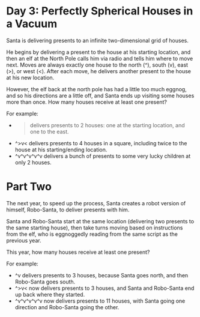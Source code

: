 Day 3: Perfectly Spherical Houses in a Vacuum
=============================================

Santa is delivering presents to an infinite two-dimensional grid of houses.

He begins by delivering a present to the house at his starting location, and
then an elf at the North Pole calls him via radio and tells him where to move
next. Moves are always exactly one house to the north (^), south (v), east (>),
or west (<). After each move, he delivers another present to the house at his
new location.

However, the elf back at the north pole has had a little too much eggnog, and so
his directions are a little off, and Santa ends up visiting some houses more
than once. How many houses receive at least one present?

For example:
- > delivers presents to 2 houses: one at the starting location, and one to the
  east.
- ^>v< delivers presents to 4 houses in a square, including twice to the house
  at his starting/ending location.
- ^v^v^v^v^v delivers a bunch of presents to some very lucky children at only 2
  houses.

Part Two
========

The next year, to speed up the process, Santa creates a robot version of
himself, Robo-Santa, to deliver presents with him.

Santa and Robo-Santa start at the same location (delivering two presents to the
same starting house), then take turns moving based on instructions from the elf,
who is eggnoggedly reading from the same script as the previous year.

This year, how many houses receive at least one present?

For example:
- ^v delivers presents to 3 houses, because Santa goes north, and then
  Robo-Santa goes south.
- ^>v< now delivers presents to 3 houses, and Santa and Robo-Santa end up back
  where they started.
- ^v^v^v^v^v now delivers presents to 11 houses, with Santa going one direction
  and Robo-Santa going the other.